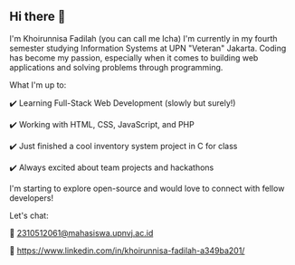 ## Hi there 👋

I'm Khoirunnisa Fadilah (you can call me Icha)
I'm currently in my fourth semester studying Information Systems at UPN "Veteran" Jakarta. Coding has become my passion, especially when it comes to building web applications and solving problems through programming.

What I'm up to:

✔️ Learning Full-Stack Web Development (slowly but surely!)

✔️ Working with HTML, CSS, JavaScript, and PHP

✔️ Just finished a cool inventory system project in C for class

✔️ Always excited about team projects and hackathons


I'm starting to explore open-source and would love to connect with fellow developers!


Let's chat:

📧 2310512061@mahasiswa.upnvj.ac.id

💼 https://www.linkedin.com/in/khoirunnisa-fadilah-a349ba201/ 
<!--
**khrunisafadh/khrunisafadh** is a ✨ _special_ ✨ repository because its `README.md` (this file) appears on your GitHub profile.

Here are some ideas to get you started:

- 🔭 I’m currently working on ...
- 🌱 I’m currently learning ...
- 👯 I’m looking to collaborate on ...
- 🤔 I’m looking for help with ...
- 💬 Ask me about ...
- 📫 How to reach me: ...
- 😄 Pronouns: ...
- ⚡ Fun fact: ...
-->
